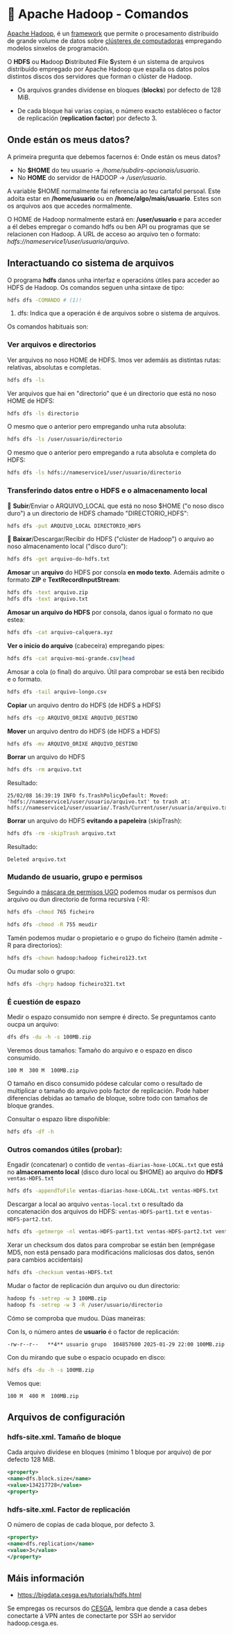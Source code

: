 # 🔲 Apache Hadoop - Comandos

[Apache Hadoop](https://hadoop.apache.org), é un [framework](https://es.wikipedia.org/wiki/Framework) que permite o procesamento distribuido de grande volume de datos sobre [clústeres de computadoras](https://es.wikipedia.org/wiki/Cl%C3%BAster_de_computadoras) empregando modelos sinxelos de programación.

O **HDFS** ou **H**adoop **D**istributed **F**ile **S**ystem é un sistema de arquivos distribuído empregado por Apache Hadoop que espalla os datos polos distintos discos dos servidores que forman o clúster de Hadoop.

- Os arquivos grandes divídense en bloques (**blocks**) por defecto de 128 MiB.

- De cada bloque hai varias copias, o número exacto establéceo o factor de replicación (**replication factor**) por defecto 3.

## Onde están os meus datos?

A primeira pregunta que debemos facernos é: Onde están os meus datos?

- No **$HOME** do teu usuario -> */home/subdirs-opcionais/usuario*.
- No **HOME** do servidor de HADOOP -> */user/usuario*.

A variable $HOME normalmente fai referencia ao teu cartafol persoal. Este adoita estar en **/home/usuario** ou en **/home/algo/mais/usuario**. Estes son os arquivos aos que accedes normalmente.

O HOME de Hadoop normalmente estará en: **/user/usuario** e para acceder a él debes empregar o comando hdfs ou ben API ou programas que se relacionen con Hadoop. A URL de acceso ao arquivo ten o formato: *hdfs://nameservice1/user/usuario/arquivo*.

## Interactuando co sistema de arquivos

O programa **hdfs** danos unha interfaz e operacións útiles para acceder ao HDFS de Hadoop. Os comandos seguen unha sintaxe de tipo:

``` bash
hdfs dfs -COMANDO # (1)!
```

1.  dfs: Indica que a operación é de arquivos sobre o sistema de arquivos.

Os comandos habituais son:

### Ver arquivos e directorios

Ver arquivos no noso HOME de HDFS. Imos ver ademáis as distintas rutas: relativas, absolutas e completas.

``` bash
hdfs dfs -ls
```

Ver arquivos que hai en "directorio" que é un directorio que está no noso HOME de HDFS:

``` bash
hdfs dfs -ls directorio
```

O mesmo que o anterior pero empregando unha ruta absoluta:

``` bash
hdfs dfs -ls /user/usuario/directorio
```

O mesmo que o anterior pero empregando a ruta absoluta e completa do HDFS:

``` bash
hdfs dfs -ls hdfs://nameservice1/user/usuario/directorio
```

### Transferindo datos entre o HDFS e o almacenamento local

🔼 **Subir**/Enviar o ARQUIVO_LOCAL que está no noso $HOME ("o noso disco duro") a un directorio de HDFS chamado "DIRECTORIO_HDFS":

``` bash
hdfs dfs -put ARQUIVO_LOCAL DIRECTORIO_HDFS
```

🔽 **Baixar**/Descargar/Recibir do HDFS ("clúster de Hadoop") o arquivo ao noso almacenamento local ("disco duro"):

``` bash
hdfs dfs -get arquivo-do-hdfs.txt
```

**Amosar** un **arquivo** do HDFS por consola **en modo texto**. Ademáis admite o formato **ZIP** e **TextRecordInputStream**:

``` bash
hdfs dfs -text arquivo.zip
hdfs dfs -text arquivo.txt
```

**Amosar un arquivo do HDFS** por consola, danos igual o formato no que estea:

``` bash
hdfs dfs -cat arquivo-calquera.xyz
```

**Ver o inicio do arquivo** (cabeceira) empregando pipes:

``` bash
hdfs dfs -cat arquivo-moi-grande.csv|head
```

Amosar a cola (o final) do arquivo. Útil para comprobar se está ben recibido e o formato.

``` bash
hdfs dfs -tail arquivo-longo.csv
```

**Copiar** un arquivo dentro do HDFS (de HDFS a HDFS)

``` bash
hdfs dfs -cp ARQUIVO_ORIXE ARQUIVO_DESTINO
```

**Mover** un arquivo dentro do HDFS (de HDFS a HDFS)

``` bash
hdfs dfs -mv ARQUIVO_ORIXE ARQUIVO_DESTINO
```
**Borrar** un arquivo do HDFS

``` bash
hdfs dfs -rm arquivo.txt
```

Resultado:

```
25/02/08 16:39:19 INFO fs.TrashPolicyDefault: Moved: 'hdfs://nameservice1/user/usuario/arquivo.txt' to trash at: hdfs://nameservice1/user/usuario/.Trash/Current/user/usuario/arquivo.txt
```

**Borrar** un arquivo do HDFS **evitando a papeleira** (skipTrash):

``` bash
hdfs dfs -rm -skipTrash arquivo.txt
```

Resultado:
```
Deleted arquivo.txt
```

### Mudando de usuario, grupo e permisos

Seguindo a [máscara de permisos UGO](https://es.wikipedia.org/wiki/Umask) podemos mudar os permisos dun arquivo ou dun directorio de forma recursiva (-R):

``` bash
hdfs dfs -chmod 765 ficheiro
```

``` bash
hdfs dfs -chmod -R 755 meudir
```

Tamén podemos mudar o propietario e o grupo do ficheiro (tamén admite -R para directorios):

``` bash
hdfs dfs -chown hadoop:hadoop ficheiro123.txt
```

Ou mudar solo o grupo:

``` bash
hdfs dfs -chgrp hadoop ficheiro321.txt
```

### É cuestión de espazo

Medir o espazo consumido non sempre é directo. Se preguntamos canto oucpa un arquivo:

``` bash
dfs dfs -du -h -s 100MB.zip
```

Veremos dous tamaños: Tamaño do arquivo e o espazo en disco consumido.

```
100 M  300 M  100MB.zip
```

O tamaño en disco consumido pódese calcular como o resultado de multiplicar o tamaño do arquivo polo factor de replicación. Pode haber diferencias debidas ao tamaño de bloque, sobre todo con tamaños de bloque grandes.

Consultar o espazo libre dispoñible:

``` bash
hdfs dfs -df -h
```


### Outros comandos útiles (probar):

Engadir (concatenar) o contido de `ventas-diarias-hoxe-LOCAL.txt` que está no **almacenamento local** (disco duro local ou $HOME) ao arquivo do **HDFS** `ventas-HDFS.txt`

``` bash
hdfs dfs -appendToFile ventas-diarias-hoxe-LOCAL.txt ventas-HDFS.txt
```

Descargar a local ao arquivo `ventas-local.txt` o resultado da concatenación dos arquivos do HDFS: `ventas-HDFS-part1.txt` e `ventas-HDFS-part2.txt`.

``` bash
hdfs dfs -getmerge -nl ventas-HDFS-part1.txt ventas-HDFS-part2.txt ventas-local.txt
```

Xerar un checksum dos datos para comprobar se están ben (emprégase MD5, non está pensado para modificacións maliciosas dos datos, senón para cambios accidentais)

``` bash
hdfs dfs -checksum ventas-HDFS.txt
```

Mudar o factor de replicación dun arquivo ou dun directorio:

``` bash
hadoop fs -setrep -w 3 100MB.zip
hadoop fs -setrep -w 3 -R /user/usuario/directorio
```

Cómo se comproba que mudou. Dúas maneiras:

Con ls, o número antes de **usuario** é o factor de replicación:

```
-rw-r--r--   **4** usuario grupo  104857600 2025-01-29 22:00 100MB.zip
```

Con du mirando que sube o espacio ocupado en disco:

``` bash
hdfs dfs -du -h -s 100MB.zip
```

Vemos que:

```
100 M  400 M  100MB.zip
```

## Arquivos de configuración

### hdfs-site.xml. Tamaño de bloque

Cada arquivo divídese en bloques (mínimo 1 bloque por arquivo) de por defecto 128 MiB.

``` xml
<property>
<name>dfs.block.size</name>
<value>134217728</value>
<property>
```


### hdfs-site.xml. Factor de replicación

O número de copias de cada bloque, por defecto 3.

``` xml
<property>
<name>dfs.replication</name>
<value>3</value>
</property>
```


## Máis información

- <https://bigdata.cesga.es/tutorials/hdfs.html>

Se empregas os recursos do [CESGA](https://www.cesga.es/), lembra que dende a casa debes conectarte á VPN antes de conectarte por SSH ao servidor hadoop.cesga.es.